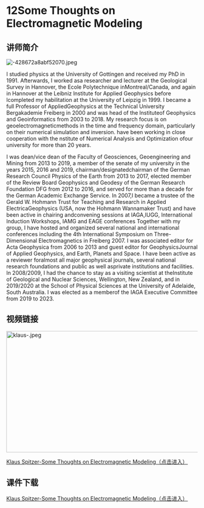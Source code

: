 # 12Some Thoughts on Electromagnetic Modeling
## 讲师简介

<img src="https://z4a.net/images/2023/08/28/12-5.md.jpg" alt="-428672a8abf52070.jpeg" border="0"  />

I studied physics at the University of Gottingen and received my PhD in 1991. Afterwards, I worked asa researcher and lecturer at the Geological Survey in Hannover, the Ecole Polytechnique inMontreal/Canada, and again in Hannover at the Leibniz lnstitute for Applied Geophysics before lcompleted my habilitation at the University of Leipzig in 1999. I became a full Professor of AppliedGeophysics at the Technical University Bergakademie Freiberg in 2000 and was head of the lnstituteof Geophysics and Geoinformatics from 2003 to 2018. My research focus is on geoelectromagneticmethods in the time and frequency domain, particularly on their numerical simulation and inversion. have been working in close cooperation with the nstitute of Numerical Analysis and Optimization ofour university for more than 20 years.

I was dean/vice dean of the Faculty of Geosciences, Geoengineering and Mining from 2013 to 2019, a member of the senate of my university in the years 2015, 2016 and 2019, chairman/designatedchairman of the German Research Council Physics of the Earth from 2013 to 2017, elected member of the Review Board Geophysics and Geodesy of the German Research Foundation DFG from 2012 to 2016, and served for more than a decade for the German Academic Exchange Service. In 2007,I became a trustee of the Gerald W. Hohmann Trust for Teaching and Research in Applied ElectricaGeophysics (USA, now the Hohmann Wannamaker Trust) and have been active in chairing andconvening sessions at lAGA,IUGG, lnternational lnduction Workshops, IAMG and EAGE conferences Together with my group, I have hosted and organized several national and international conferences including the 4th lnternational Symposium on Three-Dimensional Electromagnetics in Freiberg 2007. I was associated editor for Acta Geophysica from 2006 to 2013 and guest editor for GeophysicsJournal of Applied Geophysics, and Earth, Planets and Space. I have been active as a reviewer foralmost all major geophysical journals, several national research foundations and public as well asprivate institutions and facilities. ln 2008/2009, I had the chance to stay as a visiting scientist at theInstitute of Geological and Nuclear Sciences, Wellington, New Zealand, and in 2019/2020 at the School of Physical Sciences at the University of Adelaide, South Australia. I was elected as a memberof the IAGA Executive Committee from 2019 to 2023.

## 视频链接

<img src="https://s1.imagehub.cc/images/2023/08/28/klaus-.jpeg" alt="klaus-.jpeg" border="0" width="550" height="320"/>

[Klaus Spitzer-Some Thoughts on Electromagnetic Modeling（点击进入）](https://www.bilibili.com/video/BV1aP411W7YW/?share_source=copy_web)

## 课件下载

[Klaus Spitzer-Some Thoughts on Electromagnetic Modeling（点击进入）](https://916aedf0-2a44-4742-b053-7e90f7fc828d.filesusr.com/ugd/478d0c_30701069afcd4610a561a6789f800b97.pdf)
